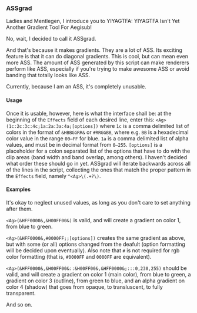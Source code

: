 ﻿### ASSgrad ###

Ladies and Mentlegen, I introduce you to YIYAGTFA: YIYAGTFA Isn't Yet Another Gradient Tool For Aegisub!

No, wait, I decided to call it ASSgrad.

And that's because it makes gradients. They are a lot of ASS. Its exciting feature is that it can do diagonal gradients. This is cool, but can mean even more ASS. The amount of ASS generated by this script can make renderers perform like ASS, especially if you're trying to make awesome ASS or avoid banding that totally looks like ASS.

Currently, because I am an ASS, it's completely unusable.

#### Usage ####

Once it is usable, however, here is what the interface shall be: at the beginning of the `Effects` field of each desired line, enter this: `<Ag>(1c:2c:3c:4c;1a:2a:3a:4a;[options])` where `1c` is a comma delimited list of colors in the format of `&HBBGGRR&` or `#RRGGBB`, where e.g. `BB` is a hexadecimal color value in the range `00–FF` for blue. `1a` is a comma delimited list of alpha values, and must be in decimal format from `0–255`. `[options]` is a placeholder for a colon separated list of the options that have to do with the clip areas (band width and band overlap, among others). I haven't decided what order these should go in yet. ASSgrad will iterate backwards across all of the lines in the script, collecting the ones that match the proper pattern in the `Effects` field, namely `^<Ag>\(.+?\)`.

#### Examples ####

It's okay to neglect unused values, as long as you don't care to set anything after them.

`<Ag>(&HFF0000&,&H00FF00&)` is valid, and will create a gradient on color 1, from blue to green.

`<Ag>(&HFF0000&,#0000FF;;[options])` creates the same gradient as above, but with some (or all) options changed from the deafult (option formatting will be decided upon eventually). Also note that `#` is not required for rgb color formatting (that is, `#0000FF` and `0000FF` are equivalent).

`<Ag>(&HFF0000&,&H00FF00&::&H00FF00&,&HFF0000&;:::0,230,255)` should be valid, and will create a gradient on color 1 (main color), from blue to green, a gradient on color 3 (outline), from green to blue, and an alpha gradient on color 4 (shadow) that goes from opaque, to transluscent, to fully transparent.

And so on.